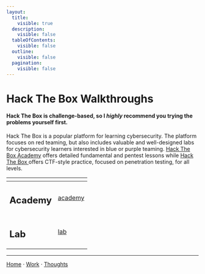 ```yaml
---
layout:
  title:
    visible: true
  description:
    visible: false
  tableOfContents:
    visible: false
  outline:
    visible: false
  pagination:
    visible: false
---
```


# Hack The Box Walkthroughs

#### Hack The Box is challenge-based, so I _highly_ recommend you trying the problems yourself first.

Hack The Box is a popular platform for learning cybersecurity. The platform focuses on red teaming, but also includes valuable and well-designed labs for cybersecurity learners interested in blue or purple teaming. [Hack The Box Academy](https://academy.hackthebox.com/) offers detailed fundamental and pentest lessons while [Hack The Box ](https://www.hackthebox.com/)offers CTF-style practice, focused on penetration testing, for all levels.

<table data-card-size="large" data-view="cards"><thead><tr><th></th><th data-hidden data-card-target data-type="content-ref"></th></tr></thead><tbody><tr><td><h2>Academy</h2></td><td><a href="academy/">academy</a></td></tr><tr><td><h2>Lab</h2></td><td><a href="lab/">lab</a></td></tr></tbody></table>

***

[Home](https://app.gitbook.com/o/0kO27okC5uVB9ALX3rho/s/036xtfEIzcEdGegONXWM/) ⋅ [Work](https://app.gitbook.com/o/0kO27okC5uVB9ALX3rho/s/WaFS755Q4sf02CxLcghQ/) ⋅ [Thoughts](https://app.gitbook.com/o/0kO27okC5uVB9ALX3rho/s/s4QQPMntQ25hmJToKSOu/)
